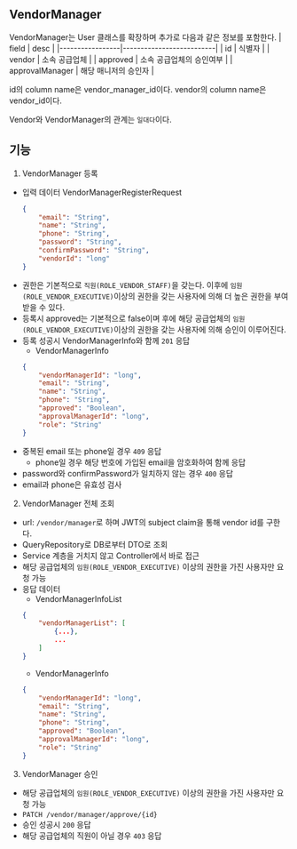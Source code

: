 VendorManager
---

VendorManager는 User 클래스를 확장하며 추가로 다음과 같은 정보를 포함한다.
| field           | desc                     |
|-----------------|--------------------------|
| id              | 식별자                   |
| vendor          | 소속 공급업체            |
| approved        | 소속 공급업체의 승인여부 |
| approvalManager | 해당 매니저의 승인자     |

id의 column name은 vendor_manager_id이다.
vendor의 column name은 vendor_id이다.

Vendor와 VendorManager의 관계는 `일대다`이다.


기능
---

1. VendorManager 등록
- 입력 데이터 VendorManagerRegisterRequest
    ```json
    {
        "email": "String",
        "name": "String",
        "phone": "String",
        "password": "String",
        "confirmPassword": "String",
        "vendorId": "long"
    }
    ```
- 권한은 기본적으로 `직원(ROLE_VENDOR_STAFF)`을 갖는다. 이후에 `임원(ROLE_VENDOR_EXECUTIVE)`이상의 권한을 갖는 사용자에 의해 더 높은 권한을 부여받을 수 있다.
- 등록시 approved는 기본적으로 false이며 후에 해당 공급업체의 `임원(ROLE_VENDOR_EXECUTIVE)`이상의 권한을 갖는 사용자에 의해 승인이 이루어진다.
- 등록 성공시 VendorManagerInfo와 함께 `201` 응답
    - VendorManagerInfo
    ```json
    {
        "vendorManagerId": "long",
        "email": "String",
        "name": "String",
        "phone": "String",
        "approved": "Boolean",
        "approvalManagerId": "long",
        "role": "String"
    }
    ```
- 중복된 email 또는 phone일 경우 `409` 응답
    - phone일 경우 해당 번호에 가입된 email을 암호화하여 함께 응답
- password와 confirmPassword가 일치하지 않는 경우 `400` 응답
- email과 phone은 유효성 검사

2. VendorManager 전체 조회
- url: `/vendor/manager`로 하며 JWT의 subject claim을 통해 vendor id를 구한다.
- QueryRepository로 DB로부터 DTO로 조회
- Service 계층을 거치지 않고 Controller에서 바로 접근
- 해당 공급업체의 `임원(ROLE_VENDOR_EXECUTIVE)` 이상의 권한을 가진 사용자만 요청 가능
- 응답 데이터
    - VendorManagerInfoList
    ```json
    {
        "vendorManagerList": [
            {...},
            ...
        ]
    }
    ```
    - VendorManagerInfo
    ```json
    {
        "vendorManagerId": "long",
        "email": "String",
        "name": "String",
        "phone": "String",
        "approved": "Boolean",
        "approvalManagerId": "long",
        "role": "String"
    }
    ```

3. VendorManager 승인
- 해당 공급업체의 `임원(ROLE_VENDOR_EXECUTIVE)` 이상의 권한을 가진 사용자만 요청 가능
- `PATCH /vendor/manager/approve/{id}`
- 승인 성공시 `200` 응답
- 해당 공급업체의 직원이 아닐 경우 `403` 응답
